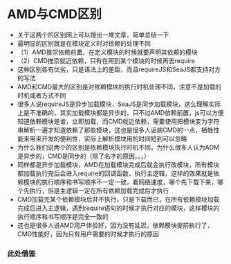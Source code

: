 # AMD与CMD区别

* 关于这两个的区别网上可以搜出一堆文章，简单总结一下
* 最明显的区别就是在模块定义时对依赖的处理不同
* （1）AMD推崇依赖前置，在定义模块的时候就要声明其依赖的模块
* （2）CMD推崇就近依赖，只有在用到某个模块的时候再去require
* 这种区别各有优劣，只是语法上的差距，而且requireJS和SeaJS都支持对方的写法
* AMD和CMD最大的区别是对依赖模块的执行时机处理不同，注意不是加载的时机或者方式不同
* 很多人说requireJS是异步加载模块，SeaJS是同步加载模块，这么理解实际上是不准确的，其实加载模块都是异步的，只不过AMD依赖前置，js可以方便知道依赖模块是谁，立即加载，而CMD就近依赖，需要使用把模块变为字符串解析一遍才知道依赖了那些模块，这也是很多人诟病CMD的一点，牺牲性能来带来开发的便利性，实际上解析模块用的时间短到可以忽略
* 为什么我们说两个的区别是依赖模块执行时机不同，为什么很多人认为ADM是异步的，CMD是同步的（除了名字的原因。。。）
* 同样都是异步加载模块，AMD在加载模块完成后就会执行改模块，所有模块都加载执行完后会进入require的回调函数，执行主逻辑，这样的效果就是依赖模块的执行顺序和书写顺序不一定一致，看网络速度，哪个先下载下来，哪个先执行，但是主逻辑一定在所有依赖加载完成后才执行
* CMD加载完某个依赖模块后并不执行，只是下载而已，在所有依赖模块加载完成后进入主逻辑，遇到require语句的时候才执行对应的模块，这样模块的执行顺序和书写顺序是完全一致的
* 这也是很多人说AMD用户体验好，因为没有延迟，依赖模块提前执行了，CMD性能好，因为只有用户需要的时候才执行的原因

### 此处借鉴
